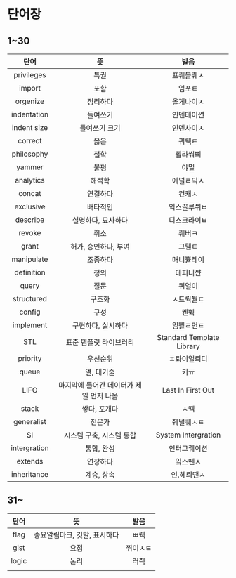 # 단어장

## 1~30
| **단어** | **뜻** | **발음** |
|:--:|:--:|:--:|
| privileges | 특권 | 프뤠블뤠ㅅ |
| import | 포함 | 임포ㅌ |
| orgenize | 정리하다 | 올게나이ㅈ |
| indentation | 들여쓰기 | 인덴테이쎤 |
| indent size | 들여쓰기 크기 | 인덴사이ㅅ |
| correct | 옳은 | 쿼뤡ㅌ |
| philosophy | 철학 | 쀨라쒀쁴 |
| yammer | 불평 | 야멀 |
| analytics | 해석학 | 에널ㄹ딕ㅅ |
| concat | 연결하다 | 컨캐ㅅ |
| exclusive | 배타적인 | 익스끌루쒸ㅂ |
| describe | 설명하다, 묘사하다 | 디스크라이ㅂ |
| revoke | 취소 | 뤠버ㅋ |
| grant | 허가, 승인하다, 부여 | 그뤤ㅌ |
| manipulate | 조종하다 | 매니쁄레이 |
| definition | 정의 | 데피니쌴 |
| query | 질문 | 퀴얼이 |
| structured | 구조화 | ㅅ트뤅쭬ㄷ |
| config | 구성 | 켄쀡 |
| implement | 구현하다, 실시하다 | 임쀨ㄹ먼ㅌ|
| STL | 표준 템플릿 라이브러리 | Standard Template Library |
| priority | 우선순위 | ㅍ롸이얼릐디 |
| queue | 열, 대기줄 | 키ㅠ |
| LIFO | 마지막에 들어간 데이터가 제일 먼저 나옴 | Last In First Out |
| stack | 쌓다, 포개다 | ㅅ떽 |
| generalist | 전문가 | 줴널뤠ㅅㅌ |
| SI | 시스템 구축, 시스템 통합 | System Intergration |
| intergration | 통합, 완성 | 인터그뤠이션 |
| extends | 연장하다 | 잌스뗀ㅅ |
| inheritance | 계승, 상속 | 인.헤릐땐ㅅ |

## 31~
| **단어** | **뜻** | **발음** |
|:--:|:--:|:--:|
| flag | 중요알림마크, 깃발, 표시하다 | ㅃ뤡 |
| gist | 요점 | 쮜이ㅅㅌ |
| logic | 논리 | 러즥 |
|  |  |  |


